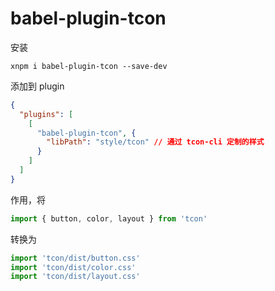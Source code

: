 # babel-plugin-tcon

安装

```
xnpm i babel-plugin-tcon --save-dev
```

添加到 plugin

```json
{
  "plugins": [
    [
      "babel-plugin-tcon", {
        "libPath": "style/tcon" // 通过 tcon-cli 定制的样式
      }
    ]
  ]
}
```

作用，将

```js
import { button, color, layout } from 'tcon'
```

转换为

```js
import 'tcon/dist/button.css'
import 'tcon/dist/color.css'
import 'tcon/dist/layout.css'
```

